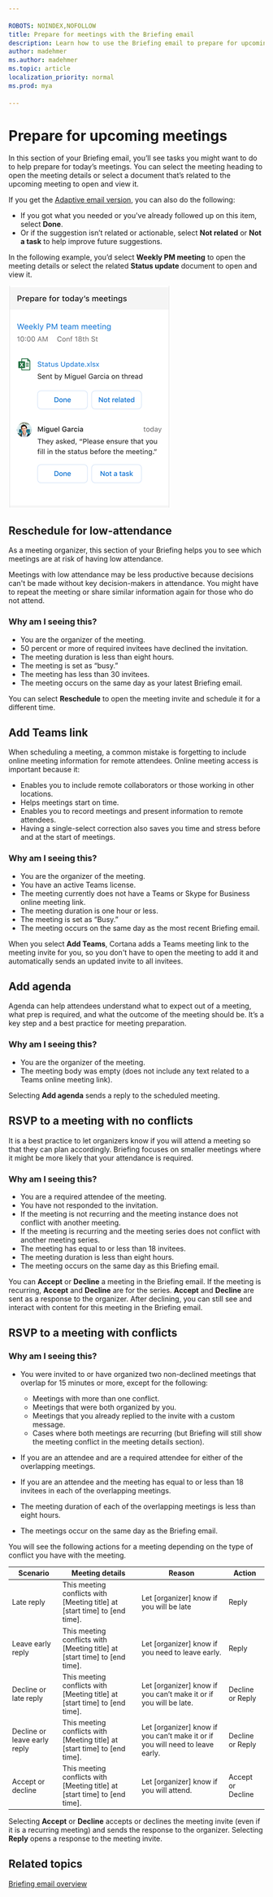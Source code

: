 ```yaml
---

ROBOTS: NOINDEX,NOFOLLOW
title: Prepare for meetings with the Briefing email
description: Learn how to use the Briefing email to prepare for upcoming meetings
author: madehmer
ms.author: madehmer
ms.topic: article
localization_priority: normal 
ms.prod: mya

---
```

# Prepare for upcoming meetings

In this section of your Briefing email, you’ll see tasks you might want to do to help prepare for today’s meetings. You can select the meeting heading to open the meeting details or select a document that’s related to the upcoming meeting to open and view it.

If you get the [Adaptive email version](be-overview.md#adaptive-or-html-version), you can also do the following:

* If you got what you needed or you've already followed up on this item, select **Done**.
* Or if the suggestion isn’t related or actionable, select **Not related** or **Not a task** to help improve future suggestions.

In the following example, you’d select **Weekly PM meeting** to open the meeting details or select the related **Status update** document to open and view it.

   ![Briefing email about meetings](./images/be-meetings.png)

## Reschedule for low-attendance

As a meeting organizer, this section of your Briefing helps you to see which meetings are at risk of having low attendance.

Meetings with low attendance may be less productive because decisions can't be made without key decision-makers in attendance. You might have to repeat the meeting or share similar information again for those who do not attend.

### Why am I seeing this?

* You are the organizer of the meeting.
* 50 percent or more of required invitees have declined the invitation.
* The meeting duration is less than eight hours.
* The meeting is set as “busy.”
* The meeting has less than 30 invitees.
* The meeting occurs on the same day as your latest Briefing email.

You can select **Reschedule** to open the meeting invite and schedule it for a different time.

## Add Teams link

When scheduling a meeting, a common mistake is forgetting to include online meeting information for remote attendees. Online meeting access is important because it:

* Enables you to include remote collaborators or those working in other locations.
* Helps meetings start on time.
* Enables you to record meetings and present information to remote attendees.
* Having a single-select correction also saves you time and stress before and at the start of meetings.

### Why am I seeing this?

* You are the organizer of the meeting.
* You have an active Teams license.
* The meeting currently does not have a Teams or Skype for Business online meeting link.
* The meeting duration is one hour or less.
* The meeting is set as “Busy.”
* The meeting occurs on the same day as the most recent Briefing email.

When you select **Add Teams**, Cortana adds a Teams meeting link to the meeting invite for you, so you don't have to open the meeting to add it and automatically sends an updated invite to all invitees.

## Add agenda

Agenda can help attendees understand what to expect out of a meeting, what prep is required, and what the outcome of the meeting should be. It’s a key step and a best practice for meeting preparation.

### Why am I seeing this?

* You are the organizer of the meeting.
* The meeting body was empty (does not include any text related to a Teams online meeting link).

Selecting **Add agenda** sends a reply to the scheduled meeting.

## RSVP to a meeting with no conflicts

It is a best practice to let organizers know if you will attend a meeting so that they can plan accordingly. Briefing focuses on smaller meetings where it might be more likely that your attendance is required.

### Why am I seeing this?

* You are a required attendee of the meeting.
* You have not responded to the invitation.
* If the meeting is not recurring and the meeting instance does not conflict with another meeting.
* If the meeting is recurring and the meeting series does not conflict with another meeting series.
* The meeting has equal to or less than 18 invitees.
* The meeting duration is less than eight hours.
* The meeting occurs on the same day as this Briefing email.

You can **Accept** or **Decline** a meeting in the Briefing email. If the meeting is recurring, **Accept** and **Decline** are for the series. **Accept** and **Decline** are sent as a response to the organizer. After declining, you can still see and interact with content for this meeting in the Briefing email.

## RSVP to a meeting with conflicts

### Why am I seeing this?

* You were invited to or have organized two non-declined meetings that overlap for 15 minutes or more, except for the following:

   * Meetings with more than one conflict.
   * Meetings that were both organized by you.
   * Meetings that you already replied to the invite with a custom message.
   * Cases where both meetings are recurring (but Briefing will still show the meeting conflict in the meeting details section).

* If you are an attendee and are a required attendee for either of the overlapping meetings.
* If you are an attendee and the meeting has equal to or less than 18 invitees in each of the overlapping meetings.
* The meeting duration of each of the overlapping meetings is less than eight hours.
* The meetings occur on the same day as the Briefing email.

You will see the following actions for a meeting depending on the type of conflict you have with the meeting.

|Scenario |Meeting details |Reason |Action |
|---------|----------------|-------|-------|
|Late reply	|This meeting conflicts with [Meeting title] at [start time] to [end time]. |Let [organizer] know if you will be late |Reply
|Leave early reply |This meeting conflicts with [Meeting title] at [start time] to [end time]. |Let [organizer] know if you need to leave early. |Reply|
|Decline or late reply |This meeting conflicts with [Meeting title] at [start time] to [end time]. |Let [organizer] know if you can’t make it or if you will be late. |Decline or Reply
|Decline or leave early reply	|This meeting conflicts with [Meeting title] at [start time] to [end time]. |Let [organizer] know if you can’t make it or if you will need to leave early. |	Decline or Reply |
|Accept or decline |This meeting conflicts with [Meeting title] at [start time] to [end time]. |Let [organizer] know if you will attend. |Accept or Decline |

Selecting **Accept** or **Decline** accepts or declines the meeting invite (even if it is a recurring meeting) and sends the response to the organizer. Selecting **Reply** opens a response to the meeting invite.

## Related topics

[Briefing email overview](be-overview.md)
